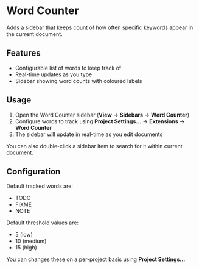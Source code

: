 # Word Counter

Adds a sidebar that keeps count of how often specific keywords appear in the current document.

## Features

- Configurable list of words to keep track of
- Real-time updates as you type
- Sidebar showing word counts with coloured labels

## Usage

1. Open the Word Counter sidebar (**View** → **Sidebars** → **Word Counter**)
2. Configure words to track using **Project Settings...** → **Extensions** → **Word Counter**
3. The sidebar will update in real-time as you edit documents

You can also double-click a sidebar item to search for it within current document.

## Configuration

Default tracked words are:

- TODO
- FIXME
- NOTE

Default threshold values are:

- 5 (low)
- 10 (medium)
- 15 (high)

You can changes these on a per-project basis using **Project Settings...**
